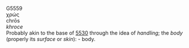 <body>
  <p>G5559<br>  χρώς  <br> chrōs  <br><i>khroce </i><br>Probably akin to the base of <a href="g5530.htm">5530</a> through the idea of <i>handling</i>; the <i>body</i> (properly its <i>surface</i> or <i>skin</i>): - body.<br></p>
 </body>